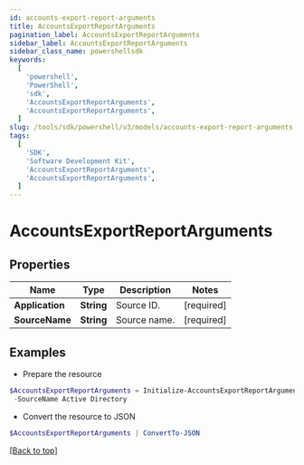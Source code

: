```yaml
---
id: accounts-export-report-arguments
title: AccountsExportReportArguments
pagination_label: AccountsExportReportArguments
sidebar_label: AccountsExportReportArguments
sidebar_class_name: powershellsdk
keywords:
  [
    'powershell',
    'PowerShell',
    'sdk',
    'AccountsExportReportArguments',
    'AccountsExportReportArguments',
  ]
slug: /tools/sdk/powershell/v3/models/accounts-export-report-arguments
tags:
  [
    'SDK',
    'Software Development Kit',
    'AccountsExportReportArguments',
    'AccountsExportReportArguments',
  ]
---
```


# AccountsExportReportArguments

## Properties

| Name            | Type       | Description  | Notes      |
| --------------- | ---------- | ------------ | ---------- |
| **Application** | **String** | Source ID.   | [required] |
| **SourceName**  | **String** | Source name. | [required] |

## Examples

- Prepare the resource

```powershell
$AccountsExportReportArguments = Initialize-AccountsExportReportArguments  -Application 2c9180897eSourceIde781782f705b9 `
 -SourceName Active Directory
```

- Convert the resource to JSON

```powershell
$AccountsExportReportArguments | ConvertTo-JSON
```

[[Back to top]](#)
